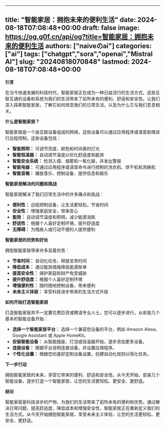
---
title: "智能家居：拥抱未来的便利生活"
date: 2024-08-18T07:08:48+00:00
draft: false
image: https://og.g0f.cn/api/og?title=智能家居：拥抱未来的便利生活
authors: ["naiveのai"]
categories: ["ai"]
tags: ["chatgpt","sora","openai","Mistral AI"]
slug: "20240818070848"
lastmod: 2024-08-18T07:08:48+00:00
---
**引言**

在当今快速发展的科技时代，智能家居正在成为一种日益流行的生活方式。这些互联互通的设备和系统为我们的生活带来了前所未有的便利、舒适和安全性。让我们深入探索智能家居，了解它如何改变我们的日常生活，以及为什么它与我们息息相关。

**什么是智能家居？**

智能家居是一个由互联设备组成的网络，这些设备可以通过应用程序或语音助理进行远程控制。这些设备包括：

* **智能照明：** 可调节亮度、颜色和时间表的灯光
* **智能恒温器：** 自动调节温度以优化舒适度和能效
* **智能安全系统：** 检测入侵、烟雾和一氧化碳，并发出警报
* **智能电器：** 可通过应用程序或语音命令进行控制的洗衣机、烘干机和洗碗机
* **智能音箱：** 播放音乐、控制设备、提供信息和娱乐

**智能家居解决的问题和挑战**

智能家居解决了我们日常生活中的许多痛点和挑战：

* **便利性：** 远程控制设备，让生活更轻松，节省时间
* **安全性：** 增强家庭安全，带来安心
* **能效：** 自动调节温度和照明，减少能源消耗
* **舒适性：** 根据个人喜好定制环境，提升舒适度
* **无障碍：** 为残疾人或行动不便的人提供便利

**智能家居的优势和好处**

拥抱智能家居带来许多显着优势：

* **节省时间：** 自动化任务，释放宝贵时间
* **降低成本：** 通过能效措施降低能源账单
* **提高安全性：** 保护家庭和财产免受威胁
* **提升舒适度：** 根据个人喜好定制环境
* **增强便利性：** 随时随地控制设备，带来便利
* **未来主义体验：** 享受科技进步带来的生活方式升级

**如何开始打造智能家居**

打造智能家居并不一定要花费巨资或聘请专业人士。您可以逐步进行，从安装几个基本的智能设备开始：

* **选择一个智能家居平台：** 选择一个兼容您设备的平台，例如 Amazon Alexa、Google Assistant 或 Apple HomeKit。
* **安装智能设备：** 从智能插座、灯泡或恒温器开始，逐步添加更多设备。
* **连接设备：** 根据平台说明连接设备，并设置应用程序。
* **个性化设置：** 根据您的喜好定制设备设置，创建自动化规则以简化任务。

**下一步行动**

拥抱智能家居的未来，享受它带来的便利、舒适和安全性。从今天开始，安装几个智能设备，逐步打造一个智能家居，让您的生活更轻松、更安全、更舒适。

**结论**

智能家居是科技进步的产物，为我们的生活带来了前所未有的便利和优势。通过解决日常问题，提高舒适度，降低成本和增强安全性，智能家居正在重新定义我们的生活方式。从今天开始拥抱智能家居，享受未来主义体验，让您的生活更轻松、更安全、更舒适。